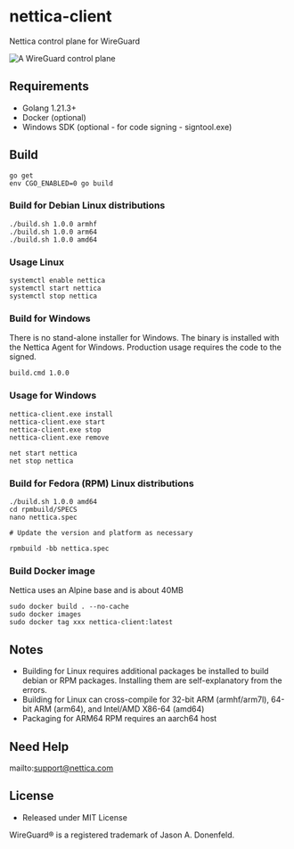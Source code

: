# nettica-client

Nettica control plane for WireGuard

<img src="https://nettica.com/nettica.png" alt="A WireGuard control plane">

## Requirements

* Golang 1.21.3+
* Docker (optional)
* Windows SDK (optional - for code signing - signtool.exe)

## Build

```
go get
env CGO_ENABLED=0 go build
```

### Build for Debian Linux distributions

```
./build.sh 1.0.0 armhf
./build.sh 1.0.0 arm64
./build.sh 1.0.0 amd64
```

### Usage Linux

```
systemctl enable nettica
systemctl start nettica
systemctl stop nettica
```

### Build for Windows
There is no stand-alone installer for Windows.  The binary is installed with the Nettica Agent for Windows.  Production usage requires the code to the signed.
```
build.cmd 1.0.0
```

### Usage for Windows

```
nettica-client.exe install
nettica-client.exe start
nettica-client.exe stop
nettica-client.exe remove

net start nettica
net stop nettica
```


### Build for Fedora (RPM) Linux distributions

```
./build.sh 1.0.0 amd64
cd rpmbuild/SPECS
nano nettica.spec

# Update the version and platform as necessary

rpmbuild -bb nettica.spec
```

### Build Docker image

Nettica uses an Alpine base and is about 40MB

```
sudo docker build . --no-cache
sudo docker images
sudo docker tag xxx nettica-client:latest
```

## Notes
* Building for Linux requires additional packages be installed to build debian or RPM packages. Installing them are self-explanatory from the errors.
* Building for Linux can cross-compile for 32-bit ARM (armhf/arm7l), 64-bit ARM (arm64), and Intel/AMD X86-64 (amd64)
* Packaging for ARM64 RPM requires an aarch64 host

## Need Help

mailto:support@nettica.com

## License
* Released under MIT License

WireGuard® is a registered trademark of Jason A. Donenfeld.
